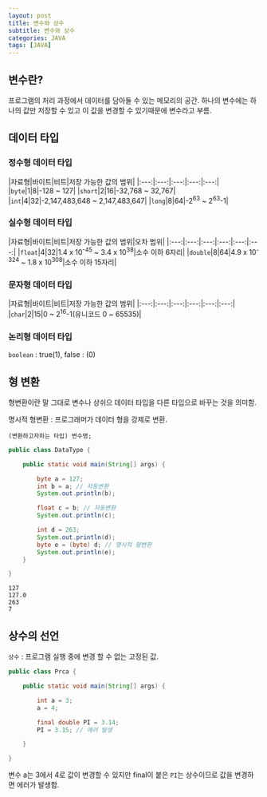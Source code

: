 ```yaml
---
layout: post
title: 변수와 상수
subtitle: 변수와 상수
categories: JAVA
tags: [JAVA]
---
```


## 변수란?
프로그램의 처리 과정에서 데이터를 담아둘 수 있는 메모리의 공간.
하나의 변수에는 하나의 값만 저장할 수 있고 이 값을 변경할 수 있기때문에 변수라고 부름.

## 데이터 타입

### 정수형 데이터 타입

|자료형|바이트|비트|저장 가능한 값의 범위|
|:---:|:---:|:---:|:---:|:---:|
|`byte`|1|8|-128 ~ 127|
|`short`|2|16|-32,768 ~ 32,767|
|`int`|4|32|-2,147,483,648 ~ 2,147,483,647|
|`long`|8|64|-2<sup>63</sup> ~ 2<sup>63</sup>-1|

### 실수형 데이터 타입

|자료형|바이트|비트|저장 가능한 값의 범위|오차 범위|
|:---:|:---:|:---:|:---:|:---:|:---:|
|`float`|4|32|1.4 x 10<sup>-45</sup> ~ 3.4 x 10<sup>38</sup>|소수 이하 6자리|
|`double`|8|64|4.9 x 10<sup>-324</sup> ~ 1.8 x 10<sup>308</sup>|소수 이하 15자리|

### 문자형 데이터 타입

|자료형|바이트|비트|저장 가능한 값의 범위|
|:---:|:---:|:---:|:---:|:---:|:---:|
|`char`|2|15|0 ~ 2<sup>16</sup>-1(유니코드 0 ~ 65535)|

### 논리형 데이터 타입

`boolean` : true(1), false : (0)

## 형 변환
형변환이란 말 그대로 변수나 상쉬으 데이터 타입을 다른 타입으로 바꾸는 것을 의미함.

명시적 형변환 : 프로그래머가 데이터 형을 강제로 변환.
```
(변환하고자하는 타입) 변수명;
```   

``` java
public class DataType {

	public static void main(String[] args) {

		byte a = 127;
		int b = a; // 자동변환
		System.out.println(b);

		float c = b; // 자동변환
		System.out.println(c);

		int d = 263;
		System.out.println(d);
		byte e = (byte) d; // 명시적 형변환
		System.out.println(e);
	}

}
```

``` 실행결과
127
127.0
263
7
```

## 상수의 선언
`상수` :  프로그램 실행 중에 변경 할 수 없는 고정된 값.

``` java
public class Prca {

	public static void main(String[] args) {

		int a = 3;
		a = 4;

		final double PI = 3.14;
		PI = 3.15; // 에러 발생

	}

}
```
변수 a는 3에서 4로 값이 변경할 수 있지만 final이 붙은 `PI`는 상수이므로 값을 변경하면 에러가 발생함.